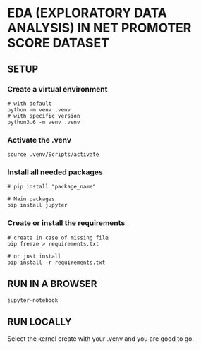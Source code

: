 # EDA (EXPLORATORY DATA ANALYSIS) IN NET PROMOTER SCORE DATASET

## SETUP

### Create a virtual environment

```shell
# with default
python -m venv .venv
# with specific version
python3.6 -m venv .venv
```

### Activate the .venv

```shell
source .venv/Scripts/activate
```

### Install all needed packages

```shell
# pip install "package_name"

# Main packages
pip install jupyter
```

### Create or install the requirements

```shell
# create in case of missing file
pip freeze > requirements.txt

# or just install
pip install -r requirements.txt
```

## RUN IN A BROWSER

```shell
jupyter-notebook
```

## RUN LOCALLY

Select the kernel create with your .venv and you are good to go.

